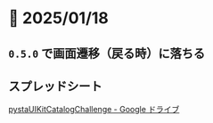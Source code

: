 # 📝 2025/01/18

## `0.5.0` で画面遷移（戻る時）に落ちる



## スプレッドシート

[pystaUIKitCatalogChallenge - Google ドライブ](https://docs.google.com/spreadsheets/d/1T89HXVPCAcrjSLCM0LQtge9vifG3Hhu-VwMGDD1P4vw/htmlview#gid=0)
